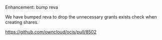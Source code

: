 Enhancement: bump reva

We have bumped reva to drop the unnecessary grants exists check when creating shares.

https://github.com/owncloud/ocis/pull/8502
